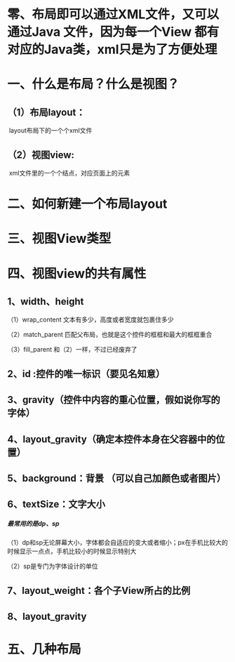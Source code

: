 

# 零、布局即可以通过XML文件，又可以通过Java 文件，因为每一个View 都有对应的Java类，xml只是为了方便处理



# 一、什么是布局？什么是视图？

## （1）布局layout：

​		layout布局下的一个个xml文件

## （2）视图view:

​		xml文件里的一个个结点，对应页面上的元素

# 二、如何新建一个布局layout

# 三、视图View类型

# 四、视图view的共有属性

## 1、width、height

（1）wrap_content 文本有多少，高度或者宽度就包裹住多少

（2）match_parent 匹配父布局，也就是这个控件的框框和最大的框框重合

（3）fill_parent  和（2）一样，不过已经废弃了

## 2、id :控件的唯一标识（要见名知意）

## 3、gravity（控件中内容的重心位置，假如说你写的字体）

## 4、layout_gravity（确定本控件本身在父容器中的位置）

## 5、background：背景 （可以自己加颜色或者图片）

## 6、textSize：文字大小

##### 最常用的是dp、sp

（1）dp和sp无论屏幕大小，字体都会自适应的变大或者缩小；px在手机比较大的时候显示一点点，手机比较小的时候显示特别大

（2）sp是专门为字体设计的单位

## 7、layout_weight：各个子View所占的比例

## 8、layout_gravity

# 五、几种布局